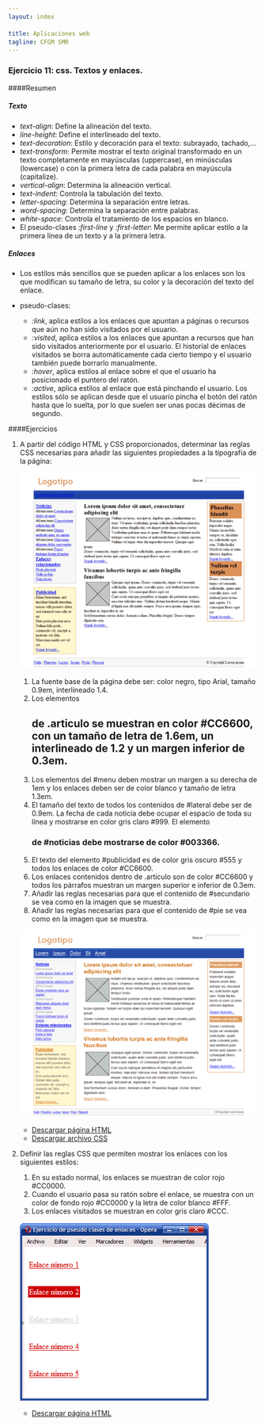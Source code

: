 ```yaml
---
layout: index

title: Aplicaciones web
tagline: CFGM SMR
---
```


### Ejercicio 11: css. Textos y enlaces.

####Resumen

##### Texto

* *text-align*: Define la alineación del texto.
* *line-height*: Define el interlineado del texto.
* *text-decoration*: Estilo y decoración para el texto: subrayado, tachado,...
* *text-transform*: Permite mostrar el texto original transformado en un texto completamente en mayúsculas (uppercase), en minúsculas (lowercase) o con la primera letra de cada palabra en mayúscula (capitalize).
* *vertical-align*: Determina la alineación vertical.
* *text-indent*: Controla la tabulación del texto.
* *letter-spacing*: Determina la separación entre letras.
* *word-spacing*: Determina la separación entre palabras.
* *white-space*: Controla el tratamiento de los espacios en blanco.
* El pseudo-clases *:first-line* y *:first-letter*: Me permite aplicar estilo a la primera línea de un texto y a la primera letra.

##### Enlaces

* Los estilos más sencillos que se pueden aplicar a los enlaces son los que modifican su tamaño de letra, su color y la decoración del texto del enlace.
* pseudo-clases:

	* *:link*, aplica estilos a los enlaces que apuntan a páginas o recursos que aún no han sido visitados por el usuario.
    * *:visited*, aplica estilos a los enlaces que apuntan a recursos que han sido visitados anteriormente por el usuario. El historial de enlaces visitados se borra automáticamente cada cierto tiempo y el usuario también puede borrarlo manualmente.
    * *:hover*, aplica estilos al enlace sobre el que el usuario ha posicionado el puntero del ratón.
    * *:active*, aplica estilos al enlace que está pinchando el usuario. Los estilos sólo se aplican desde que el usuario pincha el botón del ratón hasta que lo suelta, por lo que suelen ser unas pocas décimas de segundo.

####Ejercicios

1. A partir del código HTML y CSS proporcionados, determinar las reglas CSS necesarias para añadir las siguientes propiedades a la tipografía de la página:

	![ej11](img/ej11_1.gif)

    1. La fuente base de la página debe ser: color negro, tipo Arial, tamaño 0.9em, interlineado 1.4.
    2. Los elementos <h2> de .articulo se muestran en color #CC6600, con un tamaño de letra de 1.6em, un interlineado de 1.2 y un margen inferior de 0.3em.
    3. Los elementos del #menu deben mostrar un margen a su derecha de 1em y los enlaces deben ser de color blanco y tamaño de letra 1.3em.
    4. El tamaño del texto de todos los contenidos de #lateral debe ser de 0.9em. La fecha de cada noticia debe ocupar el espacio de toda su línea y mostrarse en color gris claro #999. El elemento <h3> de #noticias debe mostrarse de color #003366.
    5. El texto del elemento #publicidad es de color gris oscuro #555 y todos los enlaces de color #CC6600.
    6. Los enlaces contenidos dentro de .articulo son de color #CC6600 y todos los párrafos muestran un margen superior e inferior de 0.3em.
    7. Añadir las reglas necesarias para que el contenido de #secundario se vea como en la imagen que se muestra.
    8. Añadir las reglas necesarias para que el contenido de #pie se vea como en la imagen que se muestra.

	![ej11](img/ej11_2.gif)

	* [Descargar página HTML](ej/pagina_completa.html)
	* [Descargar archivo CSS](ej/ejercicio7.css)

2. Definir las reglas CSS que permiten mostrar los enlaces con los siguientes estilos:

    1. En su estado normal, los enlaces se muestran de color rojo #CC0000.
    2. Cuando el usuario pasa su ratón sobre el enlace, se muestra con un color de fondo rojo #CC0000 y la letra de color blanco #FFF.
    3. Los enlaces visitados se muestran en color gris claro #CCC.

	![ej11](img/ej11_3.gif)

	* [Descargar página HTML](ej/ejercicio8.html)
